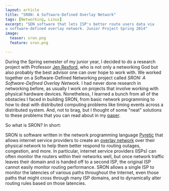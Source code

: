 ```yaml
---
layout: article
title: "SRON: A Software-Defined Overlay Network"
tags: [Networking, Linux]
excerpt: "SDN software that lets ISP's better route users data via
a software-defined overlay network. Junior Project Spring 2014"
image:
  teaser: sron.png
  feature: sron.png

---
```

  During the Spring semester of my junior year, I decided to do a research project
with Professor [Jen Rexford](http://www.cs.princeton.edu/~jrex/), who is not only
a networking God but also probably the best advisor one can over hope to work with.
We worked together on a Software-Defined Networking project called
*SRON: A Software-Defined Overlay Network*. I had never done research in
networking before, as usually I work on projects that involve working with
physical hardware devices.  Nonetheless, I learned a bunch from all of the obstacles
I faced in building SRON, from basic network programming to how to deal with
distributed computing problems like timing events across a distributed system.
And, not to brag, but I thought of some "neat" solutions to these problems
that you can read about in my [paper]({{site.url}}/files/SRON_whitepaper.pdf).

So what is SRON? In short:

SRON is software written in the network
programming language [Pyretic](http://www.frenetic-lang.org/pyretic/) that allows internet service
providers to create an [overlay network](http://en.wikipedia.org/wiki/Overlay_network) over their physical
network to help them better respond to routing outages, congestion, and more. In
particular, internet service providers (ISPs) can often monitor the routers within their
networks well, but once network traffic leaves their domain and is handed off
to a second ISP, the original ISP cannot easily monitor routing performance.
SRON allows a single ISP to monitor the latencies of various paths throughout
the Internet, even those paths that might cross through many ISP domains, and
to dynamically alter routing rules based on those latencies.  
